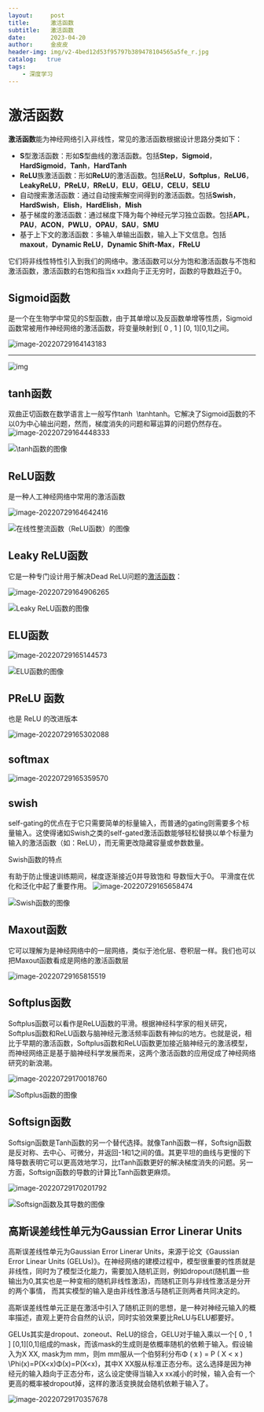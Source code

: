 ```yaml
---
layout:     post
title:      激活函数
subtitle:   激活函数
date:       2023-04-20
author:     金皮皮
header-img: img/v2-4bed12d53f95797b389478104565a5fe_r.jpg
catalog:   true
tags:
    - 深度学习
---
```

# 激活函数

**激活函数**能为神经网络引入非线性，常见的激活函数根据设计思路分类如下：

- **S**型激活函数：形如**S**型曲线的激活函数。包括**Step**，**Sigmoid**，**HardSigmoid**，**Tanh**，**HardTanh**
- **ReLU**族激活函数：形如**ReLU**的激活函数。包括**ReLU**，**Softplus**，**ReLU6**，**LeakyReLU**，**PReLU**，**RReLU**，**ELU**，**GELU**，**CELU**，**SELU**
- 自动搜索激活函数：通过自动搜索解空间得到的激活函数。包括**Swish**，**HardSwish**，**Elish**，**HardElish**，**Mish**
- 基于梯度的激活函数：通过梯度下降为每个神经元学习独立函数。包括**APL**，**PAU**，**ACON**，**PWLU**，**OPAU**，**SAU**，**SMU**
- 基于上下文的激活函数：多输入单输出函数，输入上下文信息。包括**maxout**，**Dynamic ReLU**，**Dynamic Shift-Max**，**FReLU**





它们将非线性特性引入到我们的网络中。激活函数可以分为饱和激活函数与不饱和激活函数，激活函数的右饱和指当x xx趋向于正无穷时，函数的导数趋近于0。



## Sigmoid函数

是一个在生物学中常见的S型函数，由于其单增以及反函数单增等性质，Sigmoid函数常被用作神经网络的激活函数，将变量映射到[ 0 , 1 ] [0, 1][0,1]之间。

![image-20220729164143183](/img-post/2023-04-20-激活函数.assets/image-20220729164143183.png)

****

![img](/img-post/2023-04-20-激活函数.assets/9e015fa8100a4bcf9c92b58e4d7ec21c.png)



## tanh函数

双曲正切函数在数学语言上一般写作tanh ⁡ \tanhtanh。它解决了Sigmoid函数的不以0为中心输出问题，然而，梯度消失的问题和幂运算的问题仍然存在。
![image-20220729164448333](/img-post/2023-04-20-激活函数.assets/image-20220729164448333.png)

![\tanh函数的图像](/img-post/2023-04-20-激活函数.assets/02407ef8fd9548cdb4cec668545e996d.png)

## ReLU函数

是一种人工神经网络中常用的激活函数

![image-20220729164642416](/img-post/2023-04-20-激活函数.assets/image-20220729164642416.png)

![在线性整流函数（ReLU函数）的图像](/img-post/2023-04-20-激活函数.assets/071eabf41ba3426388d3e97480d1796d.png)

## Leaky ReLU函数

它是一种专门设计用于解决Dead ReLU问题的[激活函数](https://so.csdn.net/so/search?q=激活函数&spm=1001.2101.3001.7020)：

![image-20220729164906265](/img-post/2023-04-20-激活函数.assets/image-20220729164906265.png)

![Leaky ReLU函数的图像](/img-post/2023-04-20-激活函数.assets/32a5a159be1b462884c10aded2768eca.png)



## ELU函数

![image-20220729165144573](/img-post/2023-04-20-激活函数.assets/image-20220729165144573.png)

![ELU函数的图像](/img-post/2023-04-20-激活函数.assets/977a080accc14d2eb42282ba926ecd6b.png)

## PReLU 函数

也是 ReLU 的改进版本

![image-20220729165302088](/img-post/2023-04-20-激活函数.assets/image-20220729165302088.png)



## softmax

![image-20220729165359570](/img-post/2023-04-20-激活函数.assets/image-20220729165359570.png)

## swish

self-gating的优点在于它只需要简单的标量输入，而普通的gating则需要多个标量输入。这使得诸如Swish之类的self-gated激活函数能够轻松替换以单个标量为输入的激活函数（如：ReLU），而无需更改隐藏容量或参数数量。

Swish函数的特点

有助于防止慢速训练期间，梯度逐渐接近0并导致饱和
导数恒大于0。
平滑度在优化和泛化中起了重要作用。
![image-20220729165658474](/img-post/2023-04-20-激活函数.assets/image-20220729165658474.png)

![Swish函数的图像](/img-post/2023-04-20-激活函数.assets/67fe546b690d4dfb8ccbf17cc5e45d3b.png)

## Maxout函数

它可以理解为是神经网络中的一层网络，类似于池化层、卷积层一样。我们也可以把Maxout函数看成是网络的激活函数层

![image-20220729165815519](/img-post/2023-04-20-激活函数.assets/image-20220729165815519.png)

## Softplus函数

Softplus函数可以看作是ReLU函数的平滑。根据神经科学家的相关研究，Softplus函数和ReLU函数与脑神经元激活频率函数有神似的地方。也就是说，相比于早期的激活函数，Softplus函数和ReLU函数更加接近脑神经元的激活模型，而神经网络正是基于脑神经科学发展而来，这两个激活函数的应用促成了神经网络研究的新浪潮。

![image-20220729170018760](/img-post/2023-04-20-激活函数.assets/image-20220729170018760.png)

![Softplus函数的图像](/img-post/2023-04-20-激活函数.assets/c74c5ede6eca45bebe85f4aa32f676c6.png)



## Softsign函数

Softsign函数是Tanh函数的另一个替代选择。就像Tanh函数一样，Softsign函数是反对称、去中心、可微分，并返回-1和1之间的值。其更平坦的曲线与更慢的下降导数表明它可以更高效地学习，比tTanh函数更好的解决梯度消失的问题。另一方面，Softsign函数的导数的计算比Tanh函数更麻烦。

![image-20220729170201792](/img-post/2023-04-20-激活函数.assets/image-20220729170201792.png)

![Softsign函数及其导数的图像](/img-post/2023-04-20-激活函数.assets/67201ca3751e4f81895a6b7503f473bc.png)

## 高斯误差线性单元为Gaussian Error Linerar Units

高斯误差线性单元为Gaussian Error Linerar Units，来源于论文《Gaussian Error Linear Units (GELUs)》。在神经网络的建模过程中，模型很重要的性质就是非线性，同时为了模型泛化能力，需要加入随机正则，例如dropout(随机置一些输出为0,其实也是一种变相的随机非线性激活)，而随机正则与非线性激活是分开的两个事情， 而其实模型的输入是由非线性激活与随机正则两者共同决定的。

高斯误差线性单元正是在激活中引入了随机正则的思想，是一种对神经元输入的概率描述，直观上更符合自然的认识，同时实验效果要比ReLU与ELU都要好。

GELUs其实是dropout、zoneout、ReLU的综合，GELU对于输入乘以一个[ 0 , 1 ] [0,1][0,1]组成的mask，而该mask的生成则是依概率随机的依赖于输入。假设输入为X XX, mask为m mm，则m mm服从一个伯努利分布Φ ( x ) = P ( X < x ) \Phi(x)=P(X<x)Φ(x)=P(X<x)，其中X XX服从标准正态分布。这么选择是因为神经元的输入趋向于正态分布，这么设定使得当输入x xx减小的时候，输入会有一个更高的概率被dropout掉，这样的激活变换就会随机依赖于输入了。

![image-20220729170357678](/img-post/2023-04-20-激活函数.assets/image-20220729170357678.png)
